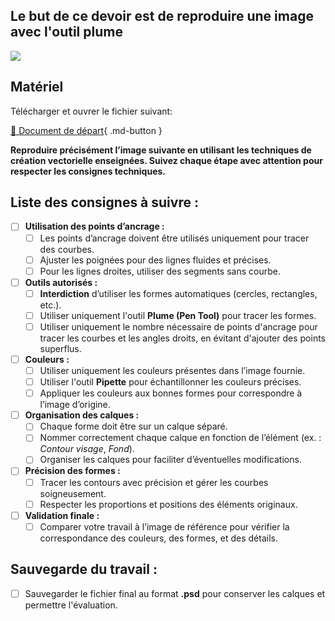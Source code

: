 ## Le but de ce devoir est de reproduire une image avec l'outil plume
<style>.md-headher{display:none;}</style>
<style>.md-footer{display:none;}</style>
![](../assets/image/devoir_bauhaus.jpg)


## Matériel

Télécharger et ouvrer le fichier suivant:

[📁 Document de départ](../assets/image/devoir_bauhaus.jpg){ .md-button }   <br>

**Reproduire précisément l’image suivante en utilisant les techniques de création vectorielle enseignées. Suivez chaque étape avec attention pour respecter les consignes techniques.**


## Liste des consignes à suivre :

- [ ] **Utilisation des points d’ancrage :**
  - [ ] Les points d’ancrage doivent être utilisés uniquement pour tracer des courbes.
  - [ ] Ajuster les poignées pour des lignes fluides et précises.
  - [ ] Pour les lignes droites, utiliser des segments sans courbe.

- [ ] **Outils autorisés :**
  - [ ] **Interdiction** d’utiliser les formes automatiques (cercles, rectangles, etc.).
  - [ ] Utiliser uniquement l'outil **Plume (Pen Tool)** pour tracer les formes.
  - [ ] Utiliser uniquement le nombre nécessaire de points d'ancrage pour tracer les courbes et les angles droits, en évitant d'ajouter des points superflus.

- [ ] **Couleurs :**
  - [ ] Utiliser uniquement les couleurs présentes dans l’image fournie.
  - [ ] Utiliser l'outil **Pipette** pour échantillonner les couleurs précises.
  - [ ] Appliquer les couleurs aux bonnes formes pour correspondre à l’image d’origine.

- [ ] **Organisation des calques :**
  - [ ] Chaque forme doit être sur un calque séparé.
  - [ ] Nommer correctement chaque calque en fonction de l’élément (ex. : *Contour visage*, *Fond*).
  - [ ] Organiser les calques pour faciliter d’éventuelles modifications.

- [ ] **Précision des formes :**
  - [ ] Tracer les contours avec précision et gérer les courbes soigneusement.
  - [ ] Respecter les proportions et positions des éléments originaux.

- [ ] **Validation finale :**
  - [ ] Comparer votre travail à l’image de référence pour vérifier la correspondance des couleurs, des formes, et des détails.

## Sauvegarde du travail :

- [ ] Sauvegarder le fichier final au format **.psd** pour conserver les calques et permettre l'évaluation. 
